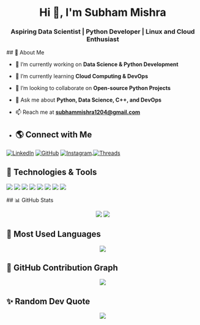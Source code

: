 <h1 align="center">Hi 👋, I'm Subham Mishra</h1>
<h3 align="center">Aspiring Data Scientist | Python Developer | Linux and Cloud Enthusiast</h3>
## 🧐 About Me

- 🔭 I’m currently working on **Data Science & Python Development**
- 🌱 I’m currently learning **Cloud Computing & DevOps**
- 👯 I’m looking to collaborate on **Open-source Python Projects**
- 💬 Ask me about **Python, Data Science, C++, and DevOps**
- 📫 Reach me at **subhammishra1204@gmail.com**

- ## 🌎 Connect with Me
<p align="left">
<a href="https://linkedin.com/in/subham12" target="blank"><img align="center" src="https://img.shields.io/badge/LinkedIn-0077B5?style=for-the-badge&logo=linkedin&logoColor=white" alt="LinkedIn"/></a>
<a href="https://github.com/SubhamMishra1204" target="blank"><img align="center" src="https://img.shields.io/badge/GitHub-181717?style=for-the-badge&logo=github&logoColor=white" alt="GitHub"/></a>
<a href="https://instagram.com/subhammishra1204" target="blank">
<img align="center" src="https://img.shields.io/badge/Instagram-E4405F?style=for-the-badge&logo=instagram&logoColor=white" alt="Instagram"/>
<a href="https://www.threads.net/@subhammishra1204" target="blank">
<img align="center" src="https://img.shields.io/badge/Threads-000000?style=for-the-badge&logo=threads&logoColor=white" alt="Threads"/>
</a>
</a>

</p>

## 🚀 Technologies & Tools
<p align="left">
<img src="https://img.shields.io/badge/-Python-3776AB?style=flat&logo=python&logoColor=white" />
<img src="https://img.shields.io/badge/-C++-00599C?style=flat&logo=c%2B%2B&logoColor=white" />
<img src="https://img.shields.io/badge/-Linux-FCC624?style=flat&logo=linux&logoColor=black" />
<img src="https://img.shields.io/badge/-Bash-4EAA25?style=flat&logo=gnu-bash&logoColor=white" />
<img src="https://img.shields.io/badge/-Django-092E20?style=flat&logo=django&logoColor=white" />
<img src="https://img.shields.io/badge/-JavaScript-F7DF1E?style=flat&logo=javascript&logoColor=black" />
<img src="https://img.shields.io/badge/-HTML-E34F26?style=flat&logo=html5&logoColor=white" />
<img src="https://img.shields.io/badge/-CSS-1572B6?style=flat&logo=css3&logoColor=white" />
</p>
## 📊 GitHub Stats
<p align="center">
<img src="https://github-readme-stats.vercel.app/api?username=SubhamMishra1204&show_icons=true&theme=dark" />
<img src="https://github-readme-streak-stats.herokuapp.com/?user=SubhamMishra1204&theme=dark" />
</p>

## 📌 Most Used Languages
<p align="center">
<img src="https://github-readme-stats.vercel.app/api/top-langs/?username=SubhamMishra1204&layout=compact&theme=dark" />
</p>

## 🚀 GitHub Contribution Graph
<p align="center">
<img src="https://github-readme-activity-graph.vercel.app/graph?username=SubhamMishra1204&theme=github-dark" />
</p>

## ✨ Random Dev Quote
<p align="center">
<img src="https://quotes-github-readme.vercel.app/api?type=horizontal&theme=dark" />
</p>


